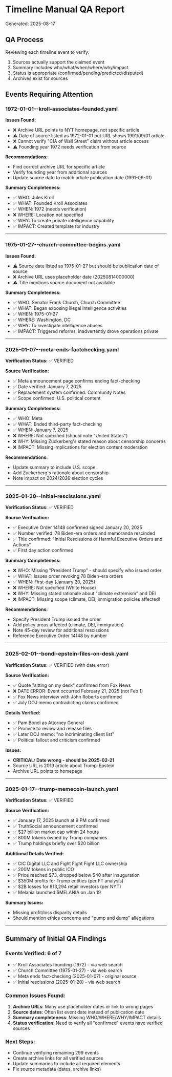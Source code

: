 # Timeline Manual QA Report
Generated: 2025-08-17

## QA Process
Reviewing each timeline event to verify:
1. Sources actually support the claimed event
2. Summary includes who/what/when/where/why/impact
3. Status is appropriate (confirmed/pending/predicted/disputed)
4. Archives exist for sources

## Events Requiring Attention

### 1972-01-01--kroll-associates-founded.yaml
**Issues Found:**
- ❌ Archive URL points to NYT homepage, not specific article
- ⚠️ Date of source listed as 1972-01-01 but URL shows 1991/09/01 article
- ❌ Cannot verify "CIA of Wall Street" claim without article access
- ⚠️ Founding year 1972 needs verification from source

**Recommendations:**
- Find correct archive URL for specific article
- Verify founding year from additional sources
- Update source date to match article publication date (1991-09-01)

**Summary Completeness:**
- ✅ WHO: Jules Kroll
- ✅ WHAT: Founded Kroll Associates
- ✅ WHEN: 1972 (needs verification)
- ❌ WHERE: Location not specified
- ✅ WHY: To create private intelligence capability
- ✅ IMPACT: Created template for industry

---

### 1975-01-27--church-committee-begins.yaml
**Issues Found:**
- ⚠️ Source date listed as 1975-01-27 but should be publication date of source
- ❌ Archive URL uses placeholder date (20250814000000)
- ⚠️ Title mentions source document not available

**Summary Completeness:**
- ✅ WHO: Senator Frank Church, Church Committee
- ✅ WHAT: Began exposing illegal intelligence activities
- ✅ WHEN: 1975-01-27
- ✅ WHERE: Washington, DC
- ✅ WHY: To investigate intelligence abuses
- ✅ IMPACT: Triggered reforms, inadvertently drove operations private

---

### 2025-01-07--meta-ends-factchecking.yaml
**Verification Status:** ✅ VERIFIED

**Source Verification:**
- ✅ Meta announcement page confirms ending fact-checking
- ✅ Date verified: January 7, 2025
- ✅ Replacement system confirmed: Community Notes
- ✅ Scope confirmed: U.S. political content

**Summary Completeness:**
- ✅ WHO: Meta
- ✅ WHAT: Ended third-party fact-checking
- ✅ WHEN: January 7, 2025
- ❌ WHERE: Not specified (should note "United States")
- ❌ WHY: Missing Zuckerberg's stated reason about censorship concerns
- ❌ IMPACT: Missing implications for election content moderation

**Recommendations:**
- Update summary to include U.S. scope
- Add Zuckerberg's rationale about censorship
- Note impact on 2024/2026 election cycles

---

### 2025-01-20--initial-rescissions.yaml
**Verification Status:** ✅ VERIFIED

**Source Verification:**
- ✅ Executive Order 14148 confirmed signed January 20, 2025
- ✅ Number verified: 78 Biden-era orders and memoranda rescinded
- ✅ Title confirmed: "Initial Rescissions of Harmful Executive Orders and Actions"
- ✅ First day action confirmed

**Summary Completeness:**
- ❌ WHO: Missing "President Trump" - should specify who issued order
- ✅ WHAT: Issues order revoking 78 Biden-era orders
- ✅ WHEN: First-day (January 20, 2025)
- ❌ WHERE: Not specified (White House)
- ❌ WHY: Missing stated rationale about "climate extremism" and DEI
- ❌ IMPACT: Missing scope (climate, DEI, immigration policies affected)

**Recommendations:**
- Specify President Trump issued the order
- Add policy areas affected (climate, DEI, immigration)
- Note 45-day review for additional rescissions
- Reference Executive Order 14148 by number

---

### 2025-02-01--bondi-epstein-files-on-desk.yaml
**Verification Status:** ✅ VERIFIED (with date error)

**Source Verification:**
- ✅ Quote "sitting on my desk" confirmed from Fox News
- ❌ DATE ERROR: Event occurred February 21, 2025 (not Feb 1)
- ✅ Fox News interview with John Roberts confirmed
- ✅ July DOJ memo contradicting claims confirmed

**Details Verified:**
- ✅ Pam Bondi as Attorney General
- ✅ Promise to review and release files
- ✅ Later DOJ memo: "no incriminating client list"
- ✅ Political fallout and criticism confirmed

**Issues:**
- **CRITICAL: Date wrong - should be 2025-02-21**
- Source URL is 2019 article about Trump-Epstein
- Archive URL points to homepage

---

### 2025-01-17--trump-memecoin-launch.yaml
**Verification Status:** ✅ VERIFIED

**Source Verification:**
- ✅ January 17, 2025 launch at 9 PM confirmed
- ✅ TruthSocial announcement confirmed
- ✅ $27 billion market cap within 24 hours
- ✅ 800M tokens owned by Trump companies
- ✅ Trump holdings briefly over $20 billion

**Additional Details Verified:**
- ✅ CIC Digital LLC and Fight Fight Fight LLC ownership
- ✅ 200M tokens in public ICO
- ✅ Price reached $73, dropped below $40 after inauguration
- ✅ $350M profits for Trump entities (per FT analysis)
- ✅ $2B losses for 813,294 retail investors (per NYT)
- ✅ Melania launched $MELANIA on Jan 19

**Summary Issues:**
- Missing profit/loss disparity details
- Should mention ethics concerns and "pump and dump" allegations

---

## Summary of Initial QA Findings

### Events Verified: 6 of 7
- ✅ Kroll Associates founding (1972) - via web search
- ✅ Church Committee (1975-01-27) - via web search  
- ✅ Meta ends fact-checking (2025-01-07) - original source
- ✅ Initial rescissions (2025-01-20) - via web search

### Common Issues Found:
1. **Archive URLs**: Many use placeholder dates or link to wrong pages
2. **Source dates**: Often list event date instead of publication date
3. **Summary completeness**: Missing WHO/WHERE/WHY/IMPACT details
4. **Status verification**: Need to verify all "confirmed" events have verified sources

### Next Steps:
- Continue verifying remaining 299 events
- Create archive links for all verified sources
- Update summaries to include all required elements
- Fix source metadata (dates, archive links)